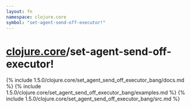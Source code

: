 ```yaml
---
layout: fn
namespace: clojure.core
symbol: "set-agent-send-off-executor!"
---
```


# [clojure.core](../)/set-agent-send-off-executor!

{% include 1.5.0/clojure.core/set_agent_send_off_executor_bang/docs.md %}
{% include 1.5.0/clojure.core/set_agent_send_off_executor_bang/examples.md %}
{% include 1.5.0/clojure.core/set_agent_send_off_executor_bang/src.md %}

